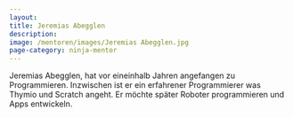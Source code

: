 ```yaml
---
layout:
title: Jeremias Abegglen
description:
image: /mentoren/images/Jeremias Abegglen.jpg
page-category: ninja-mentor
---
```

Jeremias Abegglen, hat vor eineinhalb Jahren angefangen zu Programmieren. Inzwischen ist er ein erfahrener Programmierer was Thymio und Scratch angeht. Er möchte später Roboter programmieren und Apps entwickeln.
